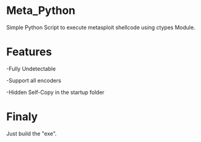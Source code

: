 # Meta_Python

  Simple Python Script to execute metasploit shellcode using ctypes Module.

# Features

  -Fully Undetectable
  
  -Support all encoders
  
  -Hidden Self-Copy in the startup folder
# Finaly
  Just build the "exe".

